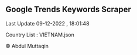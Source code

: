 

## Google Trends Keywords Scraper 
 
Last Update 09-12-2022 , 18:01:48

Country List :
VIETNAM.json



© Abdul Muttaqin 
